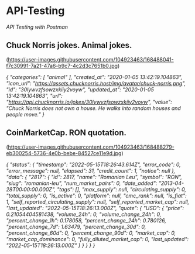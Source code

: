 # API-Testing
*API Testing with Postman*

## Chuck Norris jokes. Animal jokes.

(https://user-images.githubusercontent.com/104923463/168488041-f7c30991-7a21-47a6-b9c7-4c2d3c7651b0.jpg)

*{
    "categories": [
        "animal"
    ],
    "created_at": "2020-01-05 13:42:19.104863",
    "icon_url": "https://assets.chucknorris.host/img/avatar/chuck-norris.png",
    "id": "30lywvzfsowzxkiiy2voyw",
    "updated_at": "2020-01-05 13:42:19.104863",
    "url": "https://api.chucknorris.io/jokes/30lywvzfsowzxkiiy2voyw",
    "value": "Chuck Norris does not own a house. He walks into random houses and people move."
}*

## CoinMarketCap. RON quotation.

(https://user-images.githubusercontent.com/104923463/168488279-eb300254-5736-4e0b-bebe-84527ce11e9d.jpg)

*{
    "status": {
        "timestamp": "2022-05-15T18:26:43.614Z",
        "error_code": 0,
        "error_message": null,
        "elapsed": 31,
        "credit_count": 1,
        "notice": null
    },
    "data": {
        "2817": {
            "id": 2817,
            "name": "Romanian Leu",
            "symbol": "RON",
            "slug": "romanian-leu",
            "num_market_pairs": 0,
            "date_added": "2013-04-28T00:00:00.000Z",
            "tags": [],
            "max_supply": null,
            "circulating_supply": 0,
            "total_supply": 0,
            "is_active": 0,
            "platform": null,
            "cmc_rank": null,
            "is_fiat": 1,
            "self_reported_circulating_supply": null,
            "self_reported_market_cap": null,
            "last_updated": "2022-05-15T18:26:13.000Z",
            "quote": {
                "USD": {
                    "price": 0.21054404581438,
                    "volume_24h": 0,
                    "volume_change_24h": 0,
                    "percent_change_1h": 0.178058,
                    "percent_change_24h": 0.780126,
                    "percent_change_7d": 1.63479,
                    "percent_change_30d": 0,
                    "percent_change_60d": 0,
                    "percent_change_90d": 0,
                    "market_cap": 0,
                    "market_cap_dominance": 0,
                    "fully_diluted_market_cap": 0,
                    "last_updated": "2022-05-15T18:26:13.000Z"
                }
            }
        }
    }
}*

